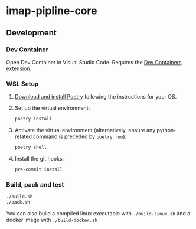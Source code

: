 # imap-pipline-core

## Development

### Dev Container

Open Dev Container in Visual Studio Code. Requires the [Dev Containers](https://marketplace.visualstudio.com/items?itemName=ms-vscode-remote.remote-containers) extension.

### WSL Setup

1. [Download and install Poetry](https://python-poetry.org/docs/#installation) following the instructions for your OS.
2. Set up the virtual environment:

    ```bash
    poetry install
    ```

3. Activate the virtual environment (alternatively, ensure any python-related command is preceded by `poetry run`):

    ```bash
    poetry shell
    ```

4. Install the git hooks:

    ```bash
    pre-commit install
    ```

### Build, pack and test

```bash
./build.sh
./pack.sh
```

You can also build a compiled linux executable with `./build-linux.sh` and a docker image with `./build-docker.sh`
